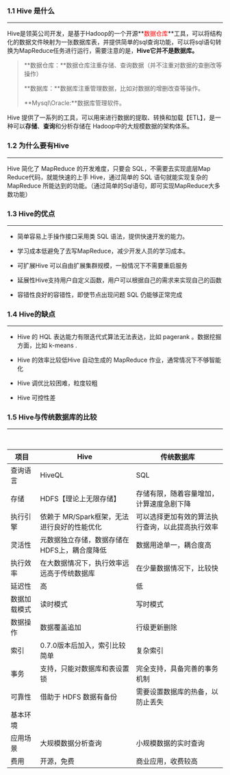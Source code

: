 ### 1.1 Hive 是什么

<hr>

Hive是领英公司开发，是基于Hadoop的一个开源**<font color=red>数据仓库</font>**工具，可以将结构化的数据文件映射为一张数据库表，并提供简单的sql查询功能，可以将sql语句转换为MapReduce任务进行运行，需要注意的是，**Hive它并不是数据库。**

> **数据仓库：**数据仓库注重存储、查询数据（并不注重对数据的查删改等操作）
>
>  **数据库：**数据库注重管理数据，比如对数据的增删改查等操作。
>
> **Mysql\Oracle:**数据库管理软件。

Hive 提供了一系列的工具，可以用来进行数据的提取、转换和加载【ETL】，是一种可以**存储**、**查询**和分析存储在 Hadoop中的大规模数据的架构体系。



### 1.2 为什么要有Hive

<hr>
Hive 简化了 MapReduce 的开发难度，只要会 SQL，不需要去实现底层Map Reduce代码，就能快速的上手 Hive，通过简单的 SQL 语句就能实现复杂的 MapReduce 所能达到的功能。（通过简单的Sql语句，即可实现MapReduce大多数功能）



### 1.3 Hive的优点

<hr>

- 简单容易上手操作接口采用类 SQL 语法，提供快速开发的能力。

- 学习成本低避免了去写MapReduce，减少开发人员的学习成本。

- 可扩展Hive 可以自由扩展集群规模，一般情况下不需要重启服务

- 延展性Hive支持用户自定义函数，用户可以根据自己的需求来实现自己的函数

- 容错性良好的容错性，即使节点出现问题 SQL 仍能够正常完成

  

### 1.4 Hive的缺点

<hr>

- Hive 的 HQL 表达能力有限迭代式算法无法表达，比如 pagerank 。数据挖掘方面，比如 k-means .

- Hive 的效率比较低Hive 自动生成的 MapReduce 作业，通常情况下不够智能化

- Hive 调优比较困难，粒度较粗

- Hive 可控性差

  

### 1.5 Hive与传统数据库的比较

<hr>
<br>
<table><thead><tr><th>项目</th> <th>Hive</th> <th>传统数据库</th></tr></thead> <tbody><tr><td>查询语言</td> <td>HiveQL</td> <td>SQL</td></tr> <tr><td>存储</td> <td>HDFS【理论上无限存储】</td> <td>存储有限，随着容量增加，计算速度急剧下降</td></tr> <tr><td>执行引擎</td> <td>依赖于 MR/Spark框架，无法进行良好的性能优化</td> <td>可以选择更加有效的算法执行查询，以此提高执行效率</td></tr> <tr><td>灵活性</td> <td>元数据独立存储，数据存储在HDFS上，耦合度降低</td> <td>数据用途单一，耦合度高</td></tr> <tr><td>执行效率</td> <td>在大数据情况下，执行效率远远高于传统数据库</td> <td>在少量数据情况下，比较快</td></tr> <tr><td>延迟性</td> <td>高</td> <td>低</td></tr> <tr><td>数据加载模式</td> <td>读时模式</td> <td>写时模式</td></tr> <tr><td>数据操作</td> <td>数据覆盖追加</td> <td>行级更新删除</td></tr> <tr><td>索引</td> <td>0.7.0版本后加入，索引比较简单</td> <td>复杂索引</td></tr> <tr><td>事务</td> <td>支持，只能对数据库和表设置锁</td> <td>完全支持，具备完善的事务机制</td></tr> <tr><td>可靠性</td> <td>借助于 HDFS 数据有备份</td> <td>需要设置数据库的热备，以防止丢失</td></tr> <tr><td>基本环境</td> <td></td> <td></td></tr> <tr><td>应用场景</td> <td>大规模数据分析查询</td> <td>小规模数据的实时查询</td></tr> <tr><td>费用</td> <td>开源，免费</td> <td>商业应用，收费较高</td></tr></tbody></table>